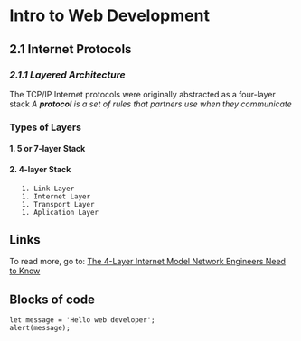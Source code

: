 # Intro to Web Development

## 2.1 Internet Protocols
### *2.1.1 Layered Architecture*
The TCP/IP Internet protocols were originally abstracted as a four-layer stack
*A **protocol** is a set of rules that partners use when they communicate*
### Types of Layers
#### 1. 5 or 7-layer Stack
#### 2. 4-layer Stack
       1. Link Layer
       1. Internet Layer
       1. Transport Layer
       1. Aplication Layer


## Links

To read more, go to:  [The 4-Layer Internet Model Network Engineers Need to Know](https://le-james94.medium.com)

## Blocks of code

```
let message = 'Hello web developer';
alert(message);
```
